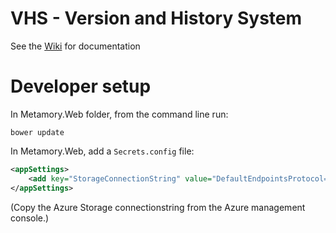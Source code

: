 # VHS - Version and History System

See the [Wiki](https://github.com/metamory/metamory/wiki) for documentation

# Developer setup

In Metamory.Web folder, from the command line run:
```
bower update
````

In Metamory.Web, add a `Secrets.config` file:
```xml
<appSettings>
	<add key="StorageConnectionString" value="DefaultEndpointsProtocol=https;AccountName=...;AccountKey=...==" />
</appSettings>
```
(Copy the Azure Storage connectionstring from the Azure management console.)

